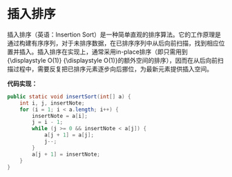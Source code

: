 # 插入排序

插入排序（英语：Insertion Sort）是一种简单直观的排序算法。它的工作原理是通过构建有序序列，对于未排序数据，在已排序序列中从后向前扫描，找到相应位置并插入。插入排序在实现上，通常采用in-place排序（即只需用到 {\displaystyle O(1)} {\displaystyle O(1)}的额外空间的排序），因而在从后向前扫描过程中，需要反复把已排序元素逐步向后挪位，为最新元素提供插入空间。

**代码实现：**

```java
public static void insertSort(int[] a) {
    int i, j, insertNote;
    for (i = 1; i < a.length; i++) {
        insertNote = a[i];
        j = i - 1;
        while (j >= 0 && insertNote < a[j]) {
            a[j + 1] = a[j];
            j--;
        }
        a[j + 1] = insertNote;
    }
}
```

